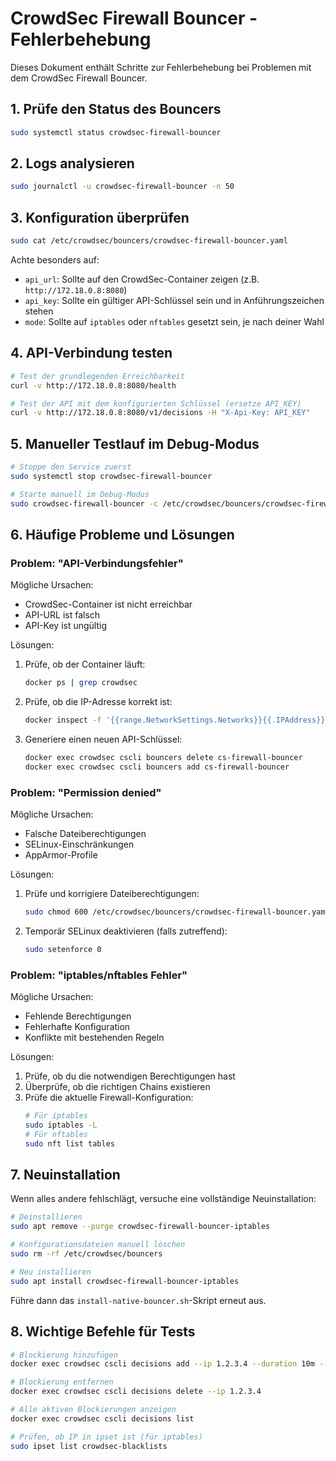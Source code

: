 # CrowdSec Firewall Bouncer - Fehlerbehebung

Dieses Dokument enthält Schritte zur Fehlerbehebung bei Problemen mit dem CrowdSec Firewall Bouncer.

## 1. Prüfe den Status des Bouncers

```bash
sudo systemctl status crowdsec-firewall-bouncer
```

## 2. Logs analysieren

```bash
sudo journalctl -u crowdsec-firewall-bouncer -n 50
```

## 3. Konfiguration überprüfen

```bash
sudo cat /etc/crowdsec/bouncers/crowdsec-firewall-bouncer.yaml
```

Achte besonders auf:
- `api_url`: Sollte auf den CrowdSec-Container zeigen (z.B. `http://172.18.0.8:8080`)
- `api_key`: Sollte ein gültiger API-Schlüssel sein und in Anführungszeichen stehen
- `mode`: Sollte auf `iptables` oder `nftables` gesetzt sein, je nach deiner Wahl

## 4. API-Verbindung testen

```bash
# Test der grundlegenden Erreichbarkeit
curl -v http://172.18.0.8:8080/health

# Test der API mit dem konfigurierten Schlüssel (ersetze API_KEY)
curl -v http://172.18.0.8:8080/v1/decisions -H "X-Api-Key: API_KEY"
```

## 5. Manueller Testlauf im Debug-Modus

```bash
# Stoppe den Service zuerst
sudo systemctl stop crowdsec-firewall-bouncer

# Starte manuell im Debug-Modus 
sudo crowdsec-firewall-bouncer -c /etc/crowdsec/bouncers/crowdsec-firewall-bouncer.yaml --debug
```

## 6. Häufige Probleme und Lösungen

### Problem: "API-Verbindungsfehler"

Mögliche Ursachen:
- CrowdSec-Container ist nicht erreichbar
- API-URL ist falsch
- API-Key ist ungültig

Lösungen:
1. Prüfe, ob der Container läuft:
   ```bash
   docker ps | grep crowdsec
   ```
2. Prüfe, ob die IP-Adresse korrekt ist:
   ```bash
   docker inspect -f '{{range.NetworkSettings.Networks}}{{.IPAddress}}{{end}}' crowdsec
   ```
3. Generiere einen neuen API-Schlüssel:
   ```bash
   docker exec crowdsec cscli bouncers delete cs-firewall-bouncer
   docker exec crowdsec cscli bouncers add cs-firewall-bouncer
   ```

### Problem: "Permission denied"

Mögliche Ursachen:
- Falsche Dateiberechtigungen
- SELinux-Einschränkungen
- AppArmor-Profile

Lösungen:
1. Prüfe und korrigiere Dateiberechtigungen:
   ```bash
   sudo chmod 600 /etc/crowdsec/bouncers/crowdsec-firewall-bouncer.yaml
   ```
2. Temporär SELinux deaktivieren (falls zutreffend):
   ```bash
   sudo setenforce 0
   ```

### Problem: "iptables/nftables Fehler"

Mögliche Ursachen:
- Fehlende Berechtigungen
- Fehlerhafte Konfiguration
- Konflikte mit bestehenden Regeln

Lösungen:
1. Prüfe, ob du die notwendigen Berechtigungen hast
2. Überprüfe, ob die richtigen Chains existieren
3. Prüfe die aktuelle Firewall-Konfiguration:
   ```bash
   # Für iptables
   sudo iptables -L
   # Für nftables
   sudo nft list tables
   ```

## 7. Neuinstallation

Wenn alles andere fehlschlägt, versuche eine vollständige Neuinstallation:

```bash
# Deinstallieren
sudo apt remove --purge crowdsec-firewall-bouncer-iptables

# Konfigurationsdateien manuell löschen
sudo rm -rf /etc/crowdsec/bouncers

# Neu installieren
sudo apt install crowdsec-firewall-bouncer-iptables
```

Führe dann das `install-native-bouncer.sh`-Skript erneut aus.

## 8. Wichtige Befehle für Tests

```bash
# Blockierung hinzufügen
docker exec crowdsec cscli decisions add --ip 1.2.3.4 --duration 10m --reason "Test"

# Blockierung entfernen
docker exec crowdsec cscli decisions delete --ip 1.2.3.4

# Alle aktiven Blockierungen anzeigen
docker exec crowdsec cscli decisions list

# Prüfen, ob IP in ipset ist (für iptables)
sudo ipset list crowdsec-blacklists
```
